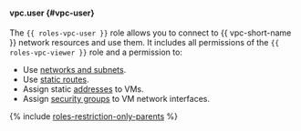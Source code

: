 #### vpc.user {#vpc-user}

The `{{ roles-vpc-user }}` role allows you to connect to {{ vpc-short-name }} network resources and use them. It includes all permissions of the `{{ roles-vpc-viewer }}` role and a permission to:
- Use [networks and subnets](../vpc/concepts/network.md).
- Use [static routes](../vpc/concepts/static-routes.md).
- Assign static [addresses](../vpc/concepts/address.md) to VMs.
- Assign [security groups](../vpc/concepts/security-groups.md) to VM network interfaces.

{% include [roles-restriction-only-parents](iam/roles-restriction-only-parents.md) %}